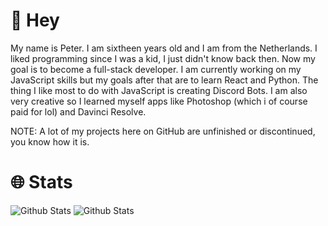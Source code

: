 # 👋 Hey
My name is Peter. I am sixtheen years old and I am from the Netherlands. I liked programming since I was a kid, I just didn't know back then. Now my goal is to become a full-stack developer. I am currently working on my JavaScript skills but my goals after that are to learn React and Python. The thing I like most to do with JavaScript is creating Discord Bots. I am also very creative so I learned myself apps like Photoshop (which i of course paid for lol) and Davinci Resolve.

NOTE: A lot of my projects here on GitHub are unfinished or discontinued, you know how it is.

# 🌐 Stats
![Github Stats](https://github-readme-stats.vercel.app/api?username=petervanderheijden&show_icons=true&theme=radical)
![Github Stats](https://streak-stats.demolab.com?user=petervanderheijden&theme=radical&date_format=j%2Fn%5B%2FY%5D)
